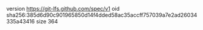 version https://git-lfs.github.com/spec/v1
oid sha256:385d6d90c901965850d14f4dded58ac35accff757039a7e2ad26034335a43416
size 364
